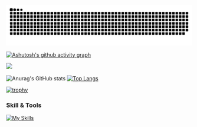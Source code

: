 ![github-contribution-grid-snake](https://raw.githubusercontent.com/HT0323/HT0323/master/dist/github-snake-dark.svg) 

[![Ashutosh's github activity graph](https://github-readme-activity-graph.vercel.app/graph?username=HT0323&theme=tokyo-night)](https://github.com/ashutosh00710/github-readme-activity-graph)

![](https://github-profile-summary-cards.vercel.app/api/cards/profile-details?username=HT0323&theme=dracula)


![Anurag's GitHub stats](https://github-readme-stats.vercel.app/api?username=HT0323&show_icons=true&theme=dracula)
[![Top Langs](https://github-readme-stats.vercel.app/api/top-langs/?username=HT0323&layout=compact&theme=dracula&langs_count=5)](https://github.com/anuraghazra/github-readme-stats)

[![trophy](https://github-profile-trophy.vercel.app/?username=HT0323&theme=dracula&column=7)](https://github.com/ryo-ma/github-profile-trophy)

### Skill & Tools
[![My Skills](https://skillicons.dev/icons?i=aws,gcp,bash,django,docker,go,js,linux,nodejs,py,rails,ts,react,&theme=light)](https://skillicons.dev)
